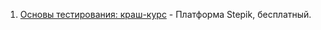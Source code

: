 1. [Основы тестирования: краш-курс](https://stepik.org/course/203539/syllabus) - Платформа Stepik, бесплатный.